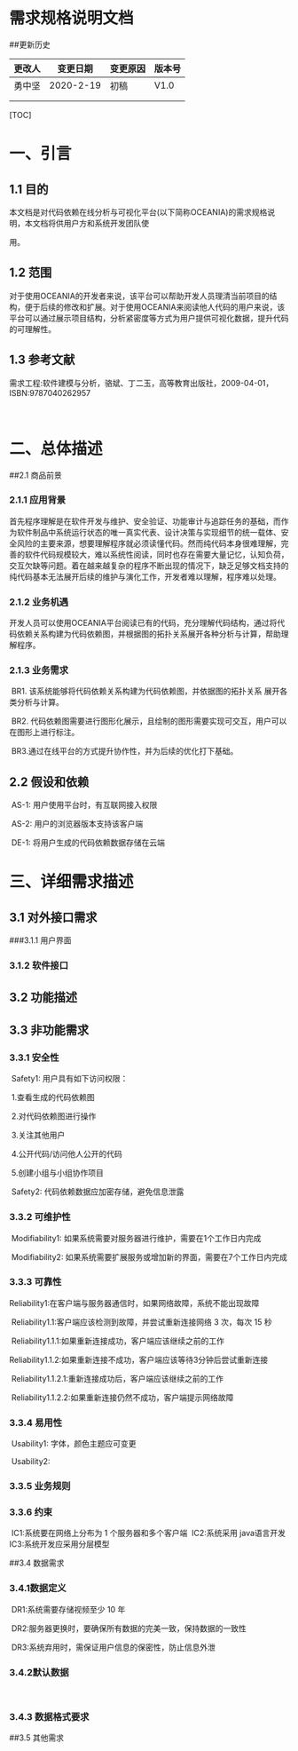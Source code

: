 # 需求规格说明文档



##更新历史

| 更改人 | 变更日期  | 变更原因 | 版本号 |
| ------ | --------- | -------- | ------ |
| 勇中坚 | 2020-2-19 | 初稿     | V1.0   |
|        |           |          |        |
|        |           |          |        |

[TOC]



# 一、引言

## 1.1 目的

​		本文档是对代码依赖在线分析与可视化平台(以下简称OCEANIA)的需求规格说明，本文档将供用户方和系统开发团队使 

用。 

## 1.2 范围

​		对于使用OCEANIA的开发者来说，该平台可以帮助开发人员理清当前项目的结构，便于后续的修改和扩展。对于使用OCEANIA来阅读他人代码的用户来说，该平台可以通过展示项目结构，分析紧密度等方式为用户提供可视化数据，提升代码的可理解性。

## 1.3 参考文献

​		需求工程:软件建模与分析，骆斌、丁二玉，高等教育出版社，2009-04-01，ISBN:9787040262957 

​		

# 二、总体描述

##2.1 商品前景

### 2.1.1 应用背景

​		首先程序理解是在软件开发与维护、安全验证、功能审计与追踪任务的基础，而作为软件制品中系统运行状态的唯一真实代表、设计决策与实现细节的统一载体、安全风险的主要来源，想要理解程序就必须读懂代码。然而纯代码本身很难理解，完善的软件代码规模较大，难以系统性阅读，同时也存在需要大量记忆，认知负荷，交互欠缺等问题。着在越来越复杂的程序不断出现的情况下，缺乏足够文档支持的纯代码基本无法展开后续的维护与演化工作，开发者难以理解，程序难以处理。

### 2.1.2 业务机遇

​		开发人员可以使用OCEANIA平台阅读已有的代码，充分理解代码结构，通过将代码依赖关系构建为代码依赖图，并根据图的拓扑关系展开各种分析与计算，帮助理解程序。

### 2.1.3 业务需求

​		BR1. 该系统能够将代码依赖关系构建为代码依赖图，并依据图的拓扑关系 展开各类分析与计算。

​		BR2. 代码依赖图需要进行图形化展示，且绘制的图形需要实现可交互，用户可以在图形上进行标注。

​		BR3.通过在线平台的方式提升协作性，并为后续的优化打下基础。 

## 2.2 假设和依赖

​		AS-1: 用户使用平台时，有互联网接入权限

​		AS-2: 用户的浏览器版本支持该客户端

​		DE-1: 将用户生成的代码依赖数据存储在云端

# 三、详细需求描述

## 3.1 对外接口需求

###3.1.1 用户界面

### 3.1.2 软件接口

## 3.2 功能描述

## 3.3 非功能需求

### 3.3.1 安全性

​		Safety1: 用户具有如下访问权限：

​				1.查看生成的代码依赖图

​				2.对代码依赖图进行操作

​				3.关注其他用户

​				4.公开代码/访问他人公开的代码

​				5.创建小组与小组协作项目

​		Safety2: 代码依赖数据应加密存储，避免信息泄露

### 3.3.2 可维护性

​		Modifiability1: 如果系统需要对服务器进行维护，需要在1个工作日内完成

​		Modifiability2: 如果系统需要扩展服务或增加新的界面，需要在7个工作日内完成

### 3.3.3 可靠性

​		Reliability1:在客户端与服务器通信时，如果网络故障，系统不能出现故障

​			Reliability1.1:客户端应该检测到故障，并尝试重新连接网络 3 次，每次 15 秒 

​				Reliability1.1.1:如果重新连接成功，客户端应该继续之前的工作 

​				Reliability1.1.2:如果重新连接不成功，客户端应该等待3分钟后尝试重新连接 

​					Reliability1.1.2.1:重新连接成功后，客户端应该继续之前的工作 

​					Reliability1.1.2.2:如果重新连接仍然不成功，客户端提示网络故障

### 3.3.4 易用性

​		Usability1: 字体，颜色主题应可变更

​		Usability2:

### 3.3.5 业务规则

### 3.3.6 约束
​		IC1:系统要在网络上分布为 1 个服务器和多个客户端 
​		IC2:系统采用 java语言开发
​		IC3:系统开发应采用分层模型 

##3.4 数据需求

### 3.4.1数据定义

​		DR1:系统需要存储视频至少 10 年 

​		DR2:服务器更换时，要确保所有数据的完美一致，保持数据的一致性 

​		DR3:系统弃用时，需保证用户信息的保密性，防止信息外泄 

### 3.4.2默认数据

​	

### 3.4.3 数据格式要求

##3.5 其他需求
